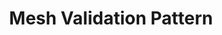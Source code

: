 ---
tag: g026
codes:
- G26
title: Mesh Validation Pattern
long:
- |
  `G26` Mesh Validation Pattern is designed to be used in conjunction with mesh-based leveling to test the accuracy of the probed mesh.

  The `G26` command prints a single-layer pattern over the entire print bed, giving a clear indication of how accurately every mesh point is defined. `G26` can be used to determine which areas of the mesh are less-than-perfect and how much to adjust each mesh point.
notes: |
  - Before 1.1.6 requires `UBL_G26_MESH_VALIDATION` and `AUTO_BED_LEVELING_UBL`.
  - Since 1.1.7 requires `G26_MESH_VALIDATION` and `HAS_MESH` (`AUTO_BED_LEVELING_UBL`, `MESH_BED_LEVELING`, or `AUTO_BED_LEVELING_BILINEAR`).
parameters:
- tag: B
  optional: true
  description: Bed temperature (otherwise 60°C) to use for the test print.
  values:
  - type: int
    tag: temp
- tag: C
  optional: true
  description: Continue with the closest point (otherwise, don't)
  values:
  - type: bool
- tag: D
  optional: true
  description: Disable leveling compensation (otherwise, enable)
  values:
  - type: bool
- tag: F
  optional: true
  description: Filament diameter (otherwise 1.75mm)
  values:
  - type: float
    tag: linear
- tag: H
  optional: true
  description: Hot end temperature (otherwise 205°C) to use for the test print.
  values:
  - type: float
    tag: linear
- tag: K
  optional: true
  description: Keep heaters on when done
  values:
  - type: bool
- tag: L
  optional: true
  description: Layer height to use for the test
  values:
  - type: float
    tag: linear
- tag: O
  optional: true
  description: Ooze amount (otherwise 0.3mm). Emitted at the start of the test.
  values:
  - type: float
    tag: linear
- tag: P
  optional: true
  description: Prime Length
  values:
  - type: float
    tag: linear
- tag: Q
  optional: true
  description: Retraction multiplier (otherwise 1.0)
  values:
  - type: float
- tag: R
  optional: true
  description: Number of `G26` Repetitions (otherwise 999)
  values:
  - type: int
- tag: S
  optional: true
  description: Nozzle size (otherwise 0.4mm)
  values:
  - type: float
- tag: U
  optional: true
  description: Random deviation. (`U` with no value, 50).
  values:
  - type: float
    tag: linear
- tag: X
  optional: true
  description: X position (otherwise, current X position)
  values:
  - type: float
    tag: linear
- tag: Y
  optional: true
  description: Y position (otherwise, current Y position)
  values:
  - type: float
    tag: linear
example: 
examples: 
---
